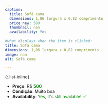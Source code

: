 ```yaml
---
caption:
  title: Sofá cama
  dimensions: 1,06 largura x 0,82 comprimento
  price_new: 500
  thumbnail: nan
  availability: Yes
  
#what displays when the item is clicked:
title: Sofá cama
dimensions: 1,06 largura x 0,82 comprimento
image: nan
alt: Sofá cama

---
```

{:.list-inline} 
- **Preço**: R$ <span style="color:green">**500**</span>
- **Condição**: Muito boa
- **Availability**: <span style='color:green'>Yes, it's still available! ✅</span>
